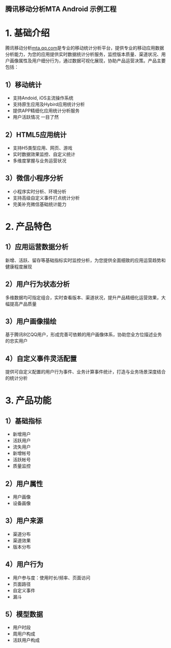 腾讯移动分析MTA Android 示例工程
----------------------
# 1. 基础介绍
腾讯移动分析[mta.qq.com](http://mta.qq.com/)是专业的移动统计分析平台，提供专业的移动应用数据分析能力，为您的应用提供实时数据统计分析服务，监控版本质量、渠道状况、用户画像属性及用户细分行为，通过数据可视化展现，协助产品运营决策。产品主要包括：
## 1）移动统计
- 支持Andoid, iOS主流操作系统
- 支持原生应用及Hybird应用统计分析
- 提供APP精细化应用统计分析服务
- 用户活跃情况 一目了然
## 2）HTML5应用统计
- 支持H5类型应用、网页、游戏
- 实时数据效果监控、自定义统计
- 多维度掌握与业务运营状况
## 3）微信小程序分析
- 小程序实时分析、环境分析
- 支持高级自定义事件打点统计分析
- 完美补充微信基础统计能力
# 2. 产品特色
## 1）应用运营数据分析
新增、活跃、留存等基础指标实时监控分析，为您提供全面细致的应用运营趋势和健康程度展现
## 2）用户行为状态分析
多维数据均可指定组合，实时查看版本、渠道状况，提升产品精细化运营效果，大幅提高产品质量
## 3）用户画像描绘
基于腾讯8亿QQ用户，形成完善可依赖的用户画像体系，协助您全方位描述业务的忠实用户
## 4）自定义事件灵活配置
提供可自定义配置的用户行为事件、业务计算事件统计，打造与业务场景深度结合的统计分析
# 3. 产品功能
## 1）基础指标
- 新增用户
- 活跃用户
- 流失用户
- 新增帐号
- 活跃帐号
- 质量监控
## 2）用户属性
- 用户画像
- 设备画像
## 3）用户来源
- 渠道分布
- 渠道效果
- 版本分布
## 4）用户行为
- 用户参与度：使用时长/频率、页面访问
- 页面路径
- 自定义事件
- 漏斗
## 5）模型数据
- 用户时段
- 周用户构成
- 活跃用户构成
